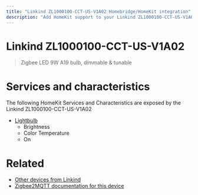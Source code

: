 ```yaml
---
title: "Linkind ZL1000100-CCT-US-V1A02 Homebridge/HomeKit integration"
description: "Add HomeKit support to your Linkind ZL1000100-CCT-US-V1A02, using Homebridge, Zigbee2MQTT and homebridge-z2m."
---
```

<!---
This file has been GENERATED using src/docgen/docgen.ts
DO NOT EDIT THIS FILE MANUALLY!
-->
# Linkind ZL1000100-CCT-US-V1A02
> Zigbee LED 9W A19 bulb, dimmable & tunable


# Services and characteristics
The following HomeKit Services and Characteristics are exposed by
the Linkind ZL1000100-CCT-US-V1A02

* [Lightbulb](../../light.md)
  * Brightness
  * Color Temperature
  * On


# Related
* [Other devices from Linkind](../index.md#linkind)
* [Zigbee2MQTT documentation for this device](https://www.zigbee2mqtt.io/devices/ZL1000100-CCT-US-V1A02.html)
